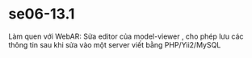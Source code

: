 # se06-13.1
Làm quen với WebAR: Sửa editor của model-viewer , cho phép lưu các thông tin sau khi sửa vào một server viết bằng PHP/Yii2/MySQL
